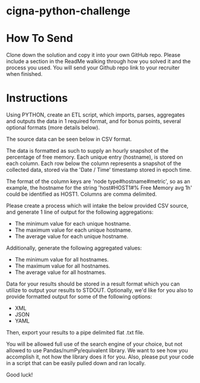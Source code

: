 # cigna-python-challenge

# **How To Send** 

Clone down the solution and copy it into your own GitHub repo.
Please include a section in the ReadMe walking through how you solved it and the process you used. 
You will send your Github repo link to your recruiter when finished. 

# **Instructions**

Using PYTHON, create an ETL script, which imports, parses, aggregates and outputs the data in 1 required 
format, and for bonus points, several optional formats (more details below).

The source data can be seen below in CSV format.

The data is formatted as such to supply an hourly snapshot of the percentage of free memory. 
Each unique entry (hostname), is stored on each column.  Each row below the column represents 
a snapshot of the collected data, stored via the 'Date / Time' timestamp stored in epoch time.

The format of the column keys are 'node type#hostname#metric', so as an example, the hostname 
for the string 'host#HOST1#% Free Memory avg 1h' could be identified as HOST1.  Columns are 
comma delimited.

Please create a process which will intake the below provided CSV source, and generate 1 line 
of output for the following aggregations:

- The minimum value for each unique hostname.
- The maximum value for each unique hostname.
- The average value for each unique hostname.

Additionally, generate the following aggregated values:

- The minimum value for all hostnames.
- The maximum value for all hostnames.
- The average value for all hostnames.

Data for your results should be stored in a result format which you can utilize to output your 
results to STDOUT. Optionally, we'd like for you also to provide formatted output for some of 
the following options:

- XML
- JSON
- YAML

Then, export your results to a pipe delimited flat .txt file.

You will be allowed full use of the search engine of your choice, but not allowed to use Pandas/numPy/equivalent library. 
We want to see how you accomplish it, not how the library does it for you.
Also, please put your code in a script that can be easily pulled down and ran locally. 

Good luck!



